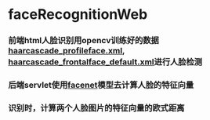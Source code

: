 # faceRecognitionWeb
### 前端html人脸识别用opencv训练好的数据[haarcascade_profileface.xml](https://github.com/fcu-d0571783/faceRecognitionWeb/blob/master/web/js/haarcascade_profileface.xml), [haarcascade_frontalface_default.xml](https://github.com/fcu-d0571783/faceRecognitionWeb/blob/master/web/js/haarcascade_frontalface_default.xml)进行人脸检测
### 后端servlet使用[facenet](https://github.com/davidsandberg/facenet)模型去计算人脸的特征向量
### 识别时，计算两个人脸图片的特征向量的欧式距离
